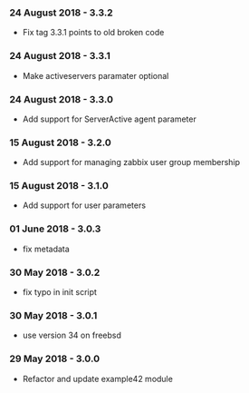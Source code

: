 ### 24 August 2018 - 3.3.2
- Fix tag 3.3.1 points to old broken code

### 24 August 2018 - 3.3.1
- Make activeservers paramater optional

### 24 August 2018 - 3.3.0
- Add support for ServerActive agent parameter

### 15 August 2018 - 3.2.0
- Add support for managing zabbix user group membership

### 15 August 2018 - 3.1.0
- Add support for user parameters

### 01 June 2018 - 3.0.3
- fix metadata

### 30 May 2018 - 3.0.2
- fix typo in init script

### 30 May 2018 - 3.0.1
- use version 34 on freebsd

### 29 May 2018 - 3.0.0
- Refactor and update example42 module
